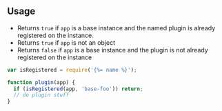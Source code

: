 ## Usage

- Returns `true` if `app` is a base instance and the named plugin is already registered on the instance.
- Returns `true` if `app` is not an object
- Returns `false` if `app` is a base instance and the plugin is not already registered on the instance

```js
var isRegistered = require('{%= name %}');

function plugin(app) {
  if (isRegistered(app, 'base-foo')) return;
  // do plugin stuff
}
```
